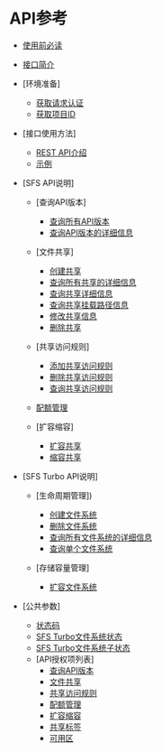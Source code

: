 # API参考

-   [使用前必读](使用前必读.md)
-   [接口简介](接口简介.md)
-   [环境准备]
    -   [获取请求认证](获取请求认证.md)
    -   [获取项目ID](获取项目ID.md)

-   [接口使用方法]
    -   [REST API介绍](REST-API介绍.md)
    -   [示例](示例.md)

-   [SFS API说明]
    -   [查询API版本]
        -   [查询所有API版本](查询所有API版本.md)
        -   [查询API版本的详细信息](查询API版本的详细信息.md)

    -   [文件共享]
        -   [创建共享](创建共享.md)
        -   [查询所有共享的详细信息](查询所有共享的详细信息.md)
        -   [查询共享详细信息](查询共享详细信息.md)
        -   [查询共享挂载路径信息](查询共享挂载路径信息.md)
        -   [修改共享信息](修改共享信息.md)
        -   [删除共享](删除共享.md)

    -   [共享访问规则]
        -   [添加共享访问规则](添加共享访问规则.md)
        -   [删除共享访问规则](删除共享访问规则.md)
        -   [查询共享访问规则](查询共享访问规则.md)

    -   [配额管理](配额管理.md)
    -   [扩容缩容]
        -   [扩容共享](扩容共享.md)
        -   [缩容共享](缩容共享.md)


-   [SFS Turbo API说明]
    -   [生命周期管理])
        -   [创建文件系统](创建文件系统.md)
        -   [删除文件系统](删除文件系统.md)
        -   [查询所有文件系统的详细信息](查询所有文件系统的详细信息.md)
        -   [查询单个文件系统](查询单个文件系统.md)

    -   [存储容量管理]
        -   [扩容文件系统](扩容文件系统.md)


-   [公共参数]
    -   [状态码](状态码.md)
    -   [SFS Turbo文件系统状态](SFS-Turbo文件系统状态.md)
    -   [SFS Turbo文件系统子状态](SFS-Turbo文件系统子状态.md)
    -   [API授权项列表]
        -   [查询API版本](查询API版本-0.md)
        -   [文件共享](文件共享-1.md)
        -   [共享访问规则](共享访问规则-2.md)
        -   [配额管理](配额管理-3.md)
        -   [扩容缩容](扩容缩容-4.md)
        -   [共享标签](共享标签.md)
        -   [可用区](可用区.md)



